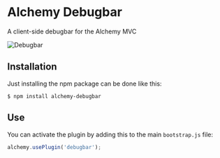 # Alchemy Debugbar

A client-side debugbar for the Alchemy MVC

![Debugbar](https://raw.githubusercontent.com/skerit/alchemy-debugbar/master/assets/images/debugbar-cutout-01.png "Debugbar example")

## Installation

Just installing the npm package can be done like this:

    $ npm install alchemy-debugbar

## Use

You can activate the plugin by adding this to the main `bootstrap.js` file:

```javascript
alchemy.usePlugin('debugbar');
```